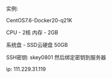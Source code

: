 实例:

CentOS7.6-Docker20-q21K
	
CPU - 2核 内存 - 2GB

系统盘 - SSD云硬盘 50GB


SSH密钥:
skey0801
然后绑定密钥到服务器

ip: 111.229.31.119